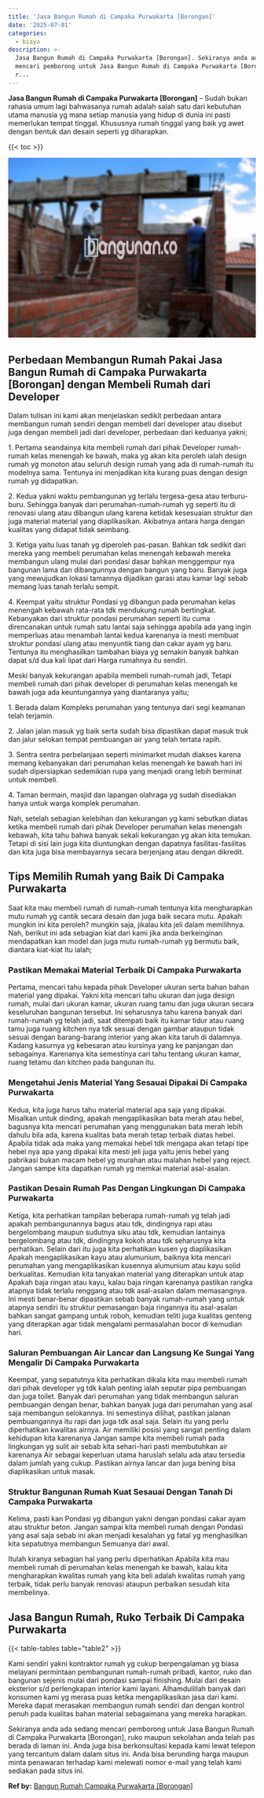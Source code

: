 ```yaml
---
title: 'Jasa Bangun Rumah di Campaka Purwakarta [Borongan]'
date: '2025-07-01'
categories:
  - biaya
description: >-
  Jasa Bangun Rumah di Campaka Purwakarta [Borongan]. Sekiranya anda ada sedang
  mencari pemborong untuk Jasa Bangun Rumah di Campaka Purwakarta [Borongan],
  r...
---
```


**Jasa Bangun Rumah di Campaka Purwakarta \[Borongan\]** – Sudah bukan rahasia umum lagi bahwasanya rumah adalah salah satu dari kebutuhan utama manusia yg mana setiap manusia yang hidup di dunia ini pasti memerlukan tempat tinggal. Khususnya rumah tinggal yang baik yg awet dengan bentuk dan desain seperti yg diharapkan.

{{< toc >}}

![Jasa Bangun Rumah di Campaka Purwakarta [Borongan]](/images/borong-bangunan-37.png)

## Perbedaan Membangun Rumah Pakai Jasa Bangun Rumah di Campaka Purwakarta \[Borongan\] dengan Membeli Rumah dari Developer

Dalam tulisan ini kami akan menjelaskan sedikit perbedaan antara membangun rumah sendiri dengan membeli dari developer atau disebut juga dengan membeli jadi dari developer, perbedaan dari keduanya yakni;

1\. Pertama seandainya kita membeli rumah dari pihak Developer rumah-rumah kelas menengah ke bawah, maka yg akan kita peroleh ialah design rumah yg monoton atau seluruh design rumah yang ada di rumah-rumah itu modelnya sama. Tentunya ini menjadikan kita kurang puas dengan design rumah yg didapatkan.

2\. Kedua yakni waktu pembangunan yg terlalu tergesa-gesa atau terburu-buru. Sehingga banyak dari perumahan-rumah-rumah yg seperti itu di renovasi ulang atau dibangun ulang karena ketidak kesesuaian struktur dan juga material material yang diaplikasikan. Akibatnya antara harga dengan kualitas yang didapat tidak seimbang.

3\. Ketiga yaitu luas tanah yg diperoleh pas-pasan. Bahkan tdk sedikit dari mereka yang membeli perumahan kelas menengah kebawah mereka membangun ulang mulai dari pondasi dasar bahkan menggempur nya bangunan lama dan dibangunnya dengan bangun yang baru. Banyak juga yang mewujudkan lokasi tamannya dijadikan garasi atau kamar lagi sebab memang luas tanah terlalu sempit.

4\. Keempat yaitu struktur Pondasi yg dibangun pada perumahan kelas menengah kebawah rata-rata tdk mendukung rumah bertingkat. Kebanyakan dari struktur pondasi perumahan seperti itu cuma direncanakan untuk rumah satu lantai saja sehingga apabila ada yang ingin memperluas atau menambah lantai kedua karenanya ia mesti membuat struktur pondasi ulang atau menyuntik tiang dan cakar ayam yg baru. Tentunya itu menghasilkan tambahan biaya yg semakin banyak bahkan dapat s/d dua kali lipat dari Harga rumahnya itu sendiri.

Meski banyak kekurangan apabila membeli rumah-rumah jadi, Tetapi membeli rumah dari pihak developer di perumahan kelas menengah ke bawah juga ada keuntungannya yang diantaranya yaitu;

1\. Berada dalam Kompleks perumahan yang tentunya dari segi keamanan telah terjamin.

2\. Jalan jalan masuk yg baik serta sudah bisa dipastikan dapat masuk truk dan jalur selokan tempat pembuangan air yang telah tertata rapih.

3\. Sentra sentra perbelanjaan seperti minimarket mudah diakses karena memang kebanyakan dari perumahan kelas menengah ke bawah hari ini sudah dipersiapkan sedemikian rupa yang menjadi orang lebih berminat untuk membeli.

4\. Taman bermain, masjid dan lapangan olahraga yg sudah disediakan hanya untuk warga komplek perumahan.

Nah, setelah sebagian kelebihan dan kekurangan yg kami sebutkan diatas ketika membeli rumah dari pihak Developer perumahan kelas menengah kebawah, kita tahu bahwa banyak sekali kekurangan yg akan kita temukan. Tetapi di sisi lain juga kita diuntungkan dengan dapatnya fasilitas-fasilitas dan kita juga bisa membayarnya secara berjenjang atau dengan dikredit.

## Tips Memilih Rumah yang Baik Di Campaka Purwakarta

Saat kita mau membeli rumah di rumah-rumah tentunya kita mengharapkan mutu rumah yg cantik secara desain dan juga baik secara mutu. Apakah mungkin ini kita peroleh? mungkin saja, jikalau kita jeli dalam memilihnya. Nah, berikut ini ada sebagian kiat dari kami jika anda berkeinginan mendapatkan kan model dan juga mutu rumah-rumah yg bermutu baik, diantara kiat-kiat Itu ialah;

### Pastikan Memakai Material Terbaik Di Campaka Purwakarta

Pertama, mencari tahu kepada pihak Developer ukuran serta bahan bahan material yang dipakai. Yakni kita mencari tahu ukuran dan juga design rumah, mulai dari ukuran kamar, ukuran ruang tamu dan juga ukuran secara keseluruhan bangunan tersebut. Ini seharusnya tahu karena banyak dari rumah-rumah yg telah jadi, saat ditempati baik itu kamar tidur atau ruang tamu juga ruang kitchen nya tdk sesuai dengan gambar ataupun tidak sesuai dengan barang-barang interior yang akan kita taruh di dalamnya. Kadang kasurnya yg kebesaran atau kursinya yang ke panjangan dan sebagainya. Karenanya kita semestinya cari tahu tentang ukuran kamar, ruang tetamu dan kitchen pada bangunan itu.

### Mengetahui Jenis Material Yang Sesauai Dipakai Di Campaka Purwakarta

Kedua, kita juga harus tahu material material apa saja yang dipakai. Misalkan untuk dinding, apakah mengaplikasikan bata merah atau hebel, bagusnya kita mencari perumahan yang menggunakan bata merah lebih dahulu bila ada, karena kualitas bata merah tetap terbaik diatas hebel. Apabila tidak ada maka yang memakai hebel tdk mengapa akan tetapi tipe hebel nya apa yang dipakai kita mesti jeli juga yaitu jenis hebel yang pabrikasi bukan macam hebel yg murahan atau malahan hebel yang reject. Jangan sampe kita dapatkan rumah yg memkai material asal-asalan.

### Pastikan Desain Rumah Pas Dengan Lingkungan Di Campaka Purwakarta

Ketiga, kita perhatikan tampilan beberapa rumah-rumah yg telah jadi apakah pembangunannya bagus atau tdk, dindingnya rapi atau bergelombang maupun sudutnya siku atau tdk, kemudian lantainya bergelombang atau tdk, dindingnya kokoh atau tdk seharusnya kita perhatikan. Selain dari itu juga kita perhatikan kusen yg diaplikasikan Apakah mengaplikasikan kayu atau alumunium, baiknya kita mencari perumahan yang mengaplikasikan kusennya alumunium atau kayu solid berkualitas. Kemudian kita tanyakan material yang diterapkan untuk atap Apakah baja ringan atau kayu, kalau baja ringan karenanya pastikan rangka atapnya tidak terlalu renggang atau tdk asal-asalan dalam memasangnya. Ini mesti benar-benar dipastikan sebab banyak rumah-rumah yang untuk atapnya sendiri itu struktur pemasangan baja ringannya itu asal-asalan bahkan sangat gampang untuk roboh, kemudian teliti juga kualitas genteng yang diterapkan agar tidak mengalami permasalahan bocor di kemudian hari.

### Saluran Pembuangan Air Lancar dan Langsung Ke Sungai Yang Mengalir Di Campaka Purwakarta

Keempat, yang sepatutnya kita perhatikan dikala kita mau membeli rumah dari pihak developer yg tdk kalah penting ialah seputar pipa pembuangan dan juga toilet. Banyak dari perumahan yang tidak membangun saluran pembuangan dengan benar, bahkan banyak juga dari perumahan yang asal saja membangun selokannya. Ini semestinya dilihat, pastikan jalanan pembuangannya itu rapi dan juga tdk asal saja. Selain itu yang perlu diperhatikan kwalitas airnya. Air memiliki posisi yang sangat penting dalam kehidupan kita karenanya Jangan sampe kita membeli rumah pada lingkungan yg sulit air sebab kita sehari-hari pasti membutuhkan air karenanya Air sebagai keperluan utama haruslah selalu ada atau tersedia dalam jumlah yang cukup. Pastikan airnya lancar dan juga bening bisa diaplikasikan untuk masak.

### Struktur Bangunan Rumah Kuat Sesauai Dengan Tanah Di Campaka Purwakarta

Kelima, pasti kan Pondasi yg dibangun yakni dengan pondasi cakar ayam atau struktur beton. Jangan sampai kita membeli rumah dengan Pondasi yang asal saja sebab ini akan menjadi kesalahan yg fatal yg menghasilkan kita sepatutnya membangun Semuanya dari awal.

Itulah kiranya sebagian hal yang perlu diperhatikan Apabila kita mau membeli rumah di perumahan kelas menengah ke bawah, kalau kita mengharapkan kwalitas rumah yang kita beli adalah kwalitas rumah yang terbaik, tidak perlu banyak renovasi ataupun perbaikan sesudah kita membelinya.

## Jasa Bangun Rumah, Ruko Terbaik Di Campaka Purwakarta

{{< table-tables table="table2" >}}

Kami sendiri yakni kontraktor rumah yg cukup berpengalaman yg biasa melayani permintaan pembangunan rumah-rumah pribadi, kantor, ruko dan bangunan sejenis mulai dari pondasi sampai finishing. Mulai dari desain eksterior s/d perlengkapan interior kami layani. Alhamdulillah banyak dari konsumen kami yg merasa puas ketika mengaplikasikan jasa dari kami. Mereka dapat merasakan membangun rumah sendiri dan dengan kontrol penuh pada kualitas bahan material sebagaimana yang mereka harapkan.

Sekiranya anda ada sedang mencari pemborong untuk Jasa Bangun Rumah di Campaka Purwakarta \[Borongan\], ruko maupun sekolahan anda telah pas berada di laman ini. Anda juga bisa berkonsultasi kepada kami lewat telepon yang tercantum dalam dalam situs ini. Anda bisa berunding harga maupun minta penawaran terhadap kami melewati nomor e-mail yang telah kami sediakan pada situs ini.

**Ref by:** [Bangun Rumah Campaka Purwakarta [Borongan]](https://id.wikipedia.org/wiki/Bangun)
